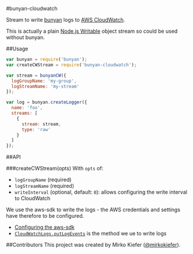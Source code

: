#bunyan-cloudwatch

Stream to write [bunyan](https://github.com/trentm/node-bunyan) logs to [AWS CloudWatch](http://aws.amazon.com/cloudwatch/).

This is actually a plain [Node.js Writable](https://nodejs.org/api/stream.html#stream_class_stream_writable) object stream so could be used without bunyan.

##Usage

``` js
var bunyan = require('bunyan');
var createCWStream = require('bunyan-cloudwatch');

var stream = bunyanCW({
  logGroupName: 'my-group',
  logStreamName: 'my-stream'
});

var log = bunyan.createLogger({
  name: 'foo',
  streams: [
    {
      stream: stream,
      type: 'raw'
    }
  ]
});
```

##API

###createCWStream(opts)
With `opts` of:

- `logGroupName` (required)
- `logStreamName` (required)
- `writeInterval` (optional, default: `0`): allows configuring the write interval to CloudWatch

We use the aws-sdk to write the logs - the AWS credentials and settings have therefore to be configured.

- [Configuring the aws-sdk](http://docs.aws.amazon.com/AWSJavaScriptSDK/guide/node-configuring.html)
- [`CloudWatchLogs.putLogEvents`](http://docs.aws.amazon.com/AWSJavaScriptSDK/latest/AWS/CloudWatchLogs.html#putLogEvents-property) is the method we ue to write logs

##Contributors
This project was created by Mirko Kiefer ([@mirkokiefer](https://github.com/mirkokiefer)).